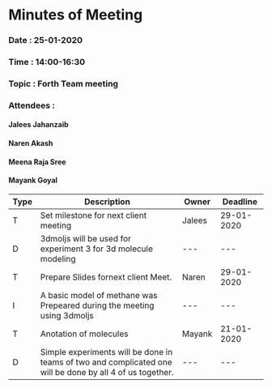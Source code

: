 # Minutes of Meeting

### Date : 25-01-2020
### Time : 14:00-16:30
### Topic : Forth Team meeting
### Attendees : 
#### Jalees Jahanzaib
#### Naren Akash 
#### Meena Raja Sree
#### Mayank Goyal


Type |      Description 	   | Owner | Deadline
---- |      -----------		   |  ---  |   ----
  T  |  Set milestone for next client meeting     | Jalees | 29-01-2020
  D  |   3dmoljs will be used for experiment 3 for 3d molecule modeling |   ---     |  ---
  T  |  Prepare Slides fornext client Meet.  | Naren | 29-01-2020
  I  |   A basic model of methane was Prepeared during the meeting using 3dmoljs |   ---     |  ---
  T  |  Anotation of molecules | Mayank | 21-01-2020
  D  |  Simple experiments  will be done in teams of two and complicated  one will be done by all 4 of us together. |   ---     |  ---
  